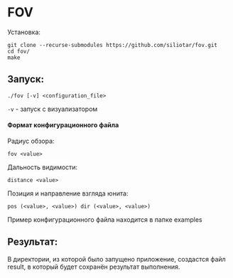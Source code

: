 <h1>FOV</h1>

Установка:
```
git clone --recurse-submodules https://github.com/siliotar/fov.git
cd fov/
make
```

<h2>Запуск:</h2>

```
./fov [-v] <configuration_file>
```

```-v``` - запуск с визуализатором

<h4>Формат конфигурационного файла</h4>

Радиус обзора:
```
fov <value>
```
Дальность видимости:
```
distance <value>
```
Позиция и направление взгляда юнита:
```
pos (<value>, <value>) dir (<value>, <value>)
```
Пример конфигурационного файла находится в папке examples

<h2>Результат:</h2>
В директории, из которой было запущено приложение, создастся файл result, в который будет сохранён результат выполнения.
